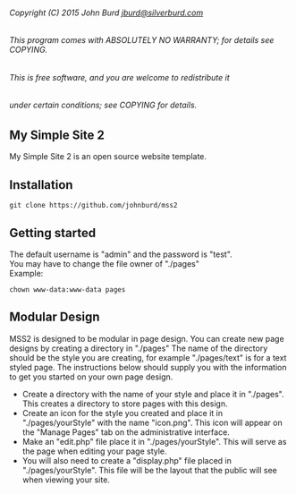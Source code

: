 ###### Copyright (C) 2015 John Burd jburd@silverburd.com
###### This program comes with ABSOLUTELY NO WARRANTY; for details see COPYING.
###### This is free software, and you are welcome to redistribute it
###### under certain conditions; see COPYING for details.

## My Simple Site 2
My Simple Site 2 is an open source website template.

## Installation
```
git clone https://github.com/johnburd/mss2
```
## Getting started
The default username is "admin" and the password is "test".  
You may have to change the file owner of "./pages"  
Example:
```
chown www-data:www-data pages
```
## Modular Design
MSS2 is designed to be modular in page design. You can create new page designs by creating a directory in "./pages"
The name of the directory should be the style you are creating, for example "./pages/text" is for a text styled page.
The instructions below should supply you with the information to get you started on your own page design.
+ Create a directory with the name of your style and place it in "./pages". This creates a directory to store pages with this design.
+ Create an icon for the style you created and place it in "./pages/yourStyle" with the name "icon.png". This icon will appear on the "Manage Pages" tab on the administrative interface.
+ Make an "edit.php" file place it in "./pages/yourStyle". This will serve as the page when editing your page style.
+ You will also need to create a "display.php" file placed in "./pages/yourStyle". This file will be the layout that the public will see when viewing your site.
